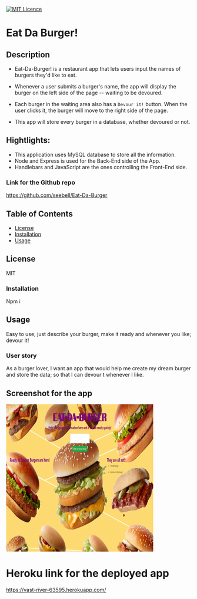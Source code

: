
  
[![MIT Licence](https://badges.frapsoft.com/os/mit/mit-150x33.png?v=103)](https://opensource.org/licenses/mit-license.php)

# Eat Da Burger!

## Description
* Eat-Da-Burger! is a restaurant app that lets users input the names of burgers they'd like to eat.

* Whenever a user submits a burger's name, the app will display the burger on the left side of the page -- waiting to be devoured.

* Each burger in the waiting area also has a `Devour it!` button. When the user clicks it, the burger will move to the right side of the page.

* This app will store every burger in a database, whether devoured or not.

## Hightlights:
* This application uses MySQL database to store all the information.
* Node and Express is used for the Back-End side of the App.
* Handlebars and JavaScript are the ones controlling the Front-End side.


### Link for the Github repo
https://github.com/seebell/Eat-Da-Burger

## Table of Contents
* [License](#license)
* [Installation](#installation)
* [Usage](#usage)

## License

MIT

### Installation

Npm i

## Usage

Easy to use; just describe your burger, make it ready and whenever you like; devour it!


### User story
As a burger lover, I want an app that would help me create my dream burger and store the data; so that I can devour t whenever I like.


## Screenshot for the app
  ![](https://github.com/seebell/Eat-Da-Burger/blob/master/public/assets/images/burger400.png)<br>
  

# Heroku link for the deployed app
https://vast-river-63595.herokuapp.com/